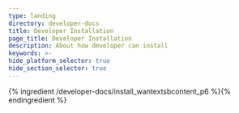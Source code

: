 ```yaml
---
type: landing
directory: developer-docs
title: Developer Installation
page_title: Developer Installation
description: About how developer can install
keywords: >-
hide_platform_selector: true
hide_section_selector: true
---
```


{% ingredient /developer-docs/install_wantextsbcontent_p6 %}{% endingredient %}
